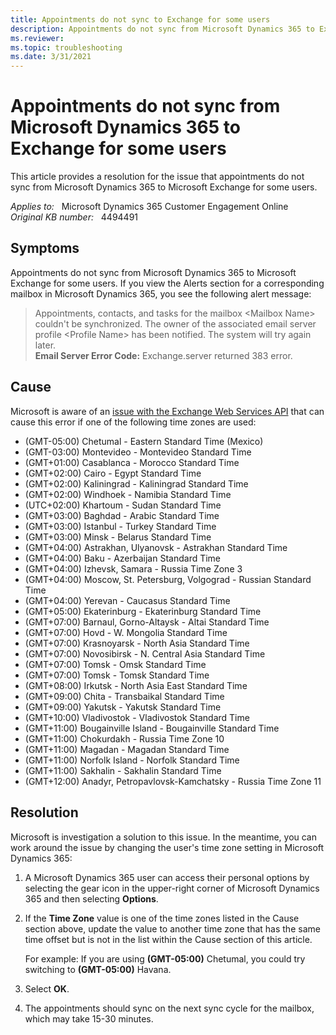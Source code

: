```yaml
---
title: Appointments do not sync to Exchange for some users
description: Appointments do not sync from Microsoft Dynamics 365 to Exchange for some users. Provides a resolution.
ms.reviewer: 
ms.topic: troubleshooting
ms.date: 3/31/2021
---
```

# Appointments do not sync from Microsoft Dynamics 365 to Exchange for some users

This article provides a resolution for the issue that appointments do not sync from Microsoft Dynamics 365 to Microsoft Exchange for some users.

_Applies to:_ &nbsp; Microsoft Dynamics 365 Customer Engagement Online  
_Original KB number:_ &nbsp; 4494491

## Symptoms

Appointments do not sync from Microsoft Dynamics 365 to Microsoft Exchange for some users. If you view the Alerts section for a corresponding mailbox in Microsoft Dynamics 365, you see the following alert message:

> Appointments, contacts, and tasks for the mailbox \<Mailbox Name> couldn't be synchronized. The owner of the associated email server profile \<Profile Name> has been notified. The system will try again later.  
> **Email Server Error Code:** Exchange.server returned 383 error.

## Cause

Microsoft is aware of an [issue with the Exchange Web Services API](https://github.com/OfficeDev/ews-managed-api/issues/161) that can cause this error if one of the following time zones are used:

- (GMT-05:00) Chetumal - Eastern Standard Time (Mexico)
- (GMT-03:00) Montevideo - Montevideo Standard Time
- (GMT+01:00) Casablanca - Morocco Standard Time
- (GMT+02:00) Cairo - Egypt Standard Time
- (GMT+02:00) Kaliningrad - Kaliningrad Standard Time
- (GMT+02:00) Windhoek - Namibia Standard Time
- (UTC+02:00) Khartoum - Sudan Standard Time
- (GMT+03:00) Baghdad - Arabic Standard Time
- (GMT+03:00) Istanbul - Turkey Standard Time
- (GMT+03:00) Minsk - Belarus Standard Time
- (GMT+04:00) Astrakhan, Ulyanovsk - Astrakhan Standard Time
- (GMT+04:00) Baku - Azerbaijan Standard Time
- (GMT+04:00) Izhevsk, Samara - Russia Time Zone 3
- (GMT+04:00) Moscow, St. Petersburg, Volgograd - Russian Standard Time
- (GMT+04:00) Yerevan - Caucasus Standard Time
- (GMT+05:00) Ekaterinburg - Ekaterinburg Standard Time
- (GMT+07:00) Barnaul, Gorno-Altaysk - Altai Standard Time
- (GMT+07:00) Hovd - W. Mongolia Standard Time
- (GMT+07:00) Krasnoyarsk - North Asia Standard Time
- (GMT+07:00) Novosibirsk - N. Central Asia Standard Time
- (GMT+07:00) Tomsk - Omsk Standard Time
- (GMT+07:00) Tomsk - Tomsk Standard Time
- (GMT+08:00) Irkutsk - North Asia East Standard Time
- (GMT+09:00) Chita - Transbaikal Standard Time
- (GMT+09:00) Yakutsk - Yakutsk Standard Time
- (GMT+10:00) Vladivostok - Vladivostok Standard Time
- (GMT+11:00) Bougainville Island - Bougainville Standard Time
- (GMT+11:00) Chokurdakh - Russia Time Zone 10
- (GMT+11:00) Magadan - Magadan Standard Time
- (GMT+11:00) Norfolk Island - Norfolk Standard Time
- (GMT+11:00) Sakhalin - Sakhalin Standard Time
- (GMT+12:00) Anadyr, Petropavlovsk-Kamchatsky - Russia Time Zone 11

## Resolution

Microsoft is investigation a solution to this issue. In the meantime, you can work around the issue by changing the user's time zone setting in Microsoft Dynamics 365:

1. A Microsoft Dynamics 365 user can access their personal options by selecting the gear icon in the upper-right corner of Microsoft Dynamics 365 and then selecting **Options**.
2. If the **Time Zone** value is one of the time zones listed in the Cause section above, update the value to another time zone that has the same time offset but is not in the list within the Cause section of this article.

   For example: If you are using **(GMT-05:00)** Chetumal, you could try switching to **(GMT-05:00)** Havana.
3. Select **OK**.
4. The appointments should sync on the next sync cycle for the mailbox, which may take 15-30 minutes.
